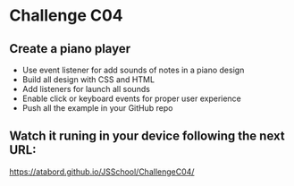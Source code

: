 # Challenge C04
## Create a piano player
* Use event listener for add sounds of notes in a piano design 
* Build all design with CSS and HTML
* Add listeners for launch all sounds
* Enable click or keyboard events for proper user experience
* Push all the example in your GitHub repo


## Watch it runing in your device following the next URL:
https://atabord.github.io/JSSchool/ChallengeC04/